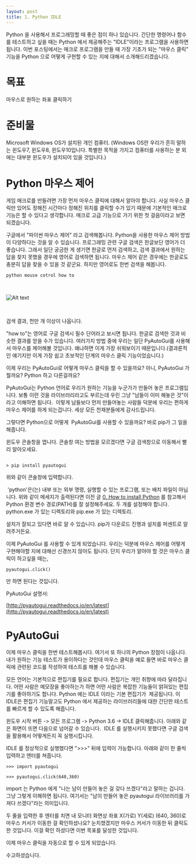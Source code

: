 ```yaml
---
layout: post
title: 1. Python IDLE
---
```


Python 을 사용해서 프로그래밍할 때 좋은 점이 하나 있습니다. 간단한 명령어나 함수를 테스트하고 싶을 때는 Python 에서 제공해주는 "IDLE"이라는 프로그램을 사용하면 됩니다. 이번 포스팅에서는 매크로 프로그램을 만들 때 가장 기초가 되는 "마우스 클릭" 기능을 Python 으로 어떻게 구현할 수 있는 지에 대해서 소개해드리겠습니다.

목표
=

마우스로 원하는 좌표 클릭하기

준비물
=

Microsoft Windows OS가 설치된 개인 컴퓨터. (Windows OS란 우리가 흔히 말하는 윈도우7, 윈도우8, 윈도우10입니다. 특별한 목적을 가지고 컴퓨터를 사용하는 분 외에는 대부분 윈도우가 설치되어 있을 것입니다.)

Python 마우스 제어
=

게임 매크로를 만들려면 가장 먼저 마우스 클릭에 대해서 알아야 합니다. 사실 마우스 클릭만 있어도 정해진 시간마다 정해진 위치를 클릭할 수가 있기 때문에 기본적인 매크로 기능은 할 수 있다고 생각합니다. 매크로 고급 기능으로 가기 위한 첫 걸음이라고 보면 되겠습니다.

구글에서 "파이썬 마우스 제어" 라고 검색해봅니다. Python을 사용한 마우스 제어 방법이 다양하다는 것을 알 수 있습니다. 프로그래밍 관련 구글 검색은 한글보단 영어가 더 좋습니다. 그래서 일단 궁금한 게 생기면 한글로 먼저 검색하고, 검색 결과에서 원하는 답을 찾지 못했을 경우에 영어로 검색하면 됩니다. 마우스 제어 같은 경우에는 한글로도 충분히 답을 찾을 수 있을 것 같군요. 하지만 영어로도 한번 검색을 해봅니다.

```
python mouse cotrol how to
```


<br />

![Alt text](/images/1/1_0.PNG)

<br />

검색 결과, 천만 개 이상이 나옵니다. 

"how to"는 영어로 구글 검색시 필수 단어라고 보시면 됩니다.  한글로 검색한 것과 비슷한 결과를 얻을 수가 있습니다. 여러가지 방법 중에 우리는 일단 PyAutoGui를 사용해서 마우스를 제어해볼 것입니다. 왜냐하면 이게 가장 쉬워보이기 때문입니다.(결과론적인 얘기지만 이게 가장 쉽고 초보적인 단계의 마우스 클릭 기능이었습니다.)

이제 우리는 PyAutoGui로 어떻게 마우스 클릭을 할 수 있을까요? 아니, PyAutoGui 가 뭘까요? Python 하고 다른걸까요?

PyAutoGui는 Python 언어로 우리가 원하는 기능을 누군가가 만들어 놓은 프로그램입니다. 보통 이런 것을 라이브러리라고도 부르는데 우린 그냥 "남들이 이미 해놓은 것"이라고 이해하면 됩니다.  이렇게 남들보다 먼저 만들어놓는 사람들 덕분에 우리는 편하게 마우스 제어를 하게 되는겁니다. 세상 모든 천재분들에게 감사드립니다.

그렇다면 Python으로 어떻게  PyAutoGui를 사용할 수 있을까요? 바로 pip가 그 일을 해줍니다.

윈도우 콘솔창을 엽니다. 콘솔창 여는 방법을 모르겠다면 구글 검색창으로 이동해서 빨리 알아오세요.


```

> pip install pyautogui

```

위와 같이 콘솔창에 입력합니다.

 'python'은(는) 내부 또는 외부 명령, 실행할 수 있는 프로그램, 또는 배치 파일이 아닙니다.
위와 같이 메세지가 출력된다면 이전 글 [0. How to install Python](https://dogfooter-master.github.io/How-to-install-Python/) 를 참고해서 Python 환경 변수 경로(PATH)를 잘 설정해주세요. 두 개를 설정해야 합니다. python.exe 가 있는 디렉토리와 pip.exe 가 있는 디렉토리.

설치가 잘되고 있다면 바로 알 수 있습니다. pip가 다운로드 진행과 설치를 퍼센트로 알려주거든요.

이제 PyAutoGui 를 사용할 수 있게 되었습니다. 우리는 덕분에 마우스 제어를 어떻게 구현해야할 지에 대해선 신경쓰지 않아도 됩니다. 단지 우리가 알아야 할 것은 마우스 클릭이 하고싶을 때는,

```
pyautogui.click()
```

만 하면 된다는 것입니다.

PyAutoGui 설명서:

[http://pyautogui.readthedocs.io/en/latest](http://pyautogui.readthedocs.io/en/latest)

PyAutoGui
=

이제 마우스 클릭을 한번 테스트해봅시다. 여기서 또 하나의 Python 장점이 나옵니다. 내가 원하는 기능 테스트가 용이하다는 것인데 마우스 클릭을 예로 들면 바로 마우스 클릭에 관련된 코드를 작성하여 테스트를 해볼 수 있습니다.

모든 언어는 기본적으로 편집기를 필요로 합니다. 편집기는 개인 취향에 따라 달라집니다. 어떤 사람은 메모장을 좋아하는가 하면 어떤 사람은 복잡한 기능들이 얽혀있는 편집기를 좋아하기도 합니다. Python 에는 IDLE 이라는 기본 편집기가  제공됩니다. 이 IDLE은 편집기 기능말고도 Python 에서 제공하는 라이브러리들에 대한 간단한 테스트를 빠르게 할 수 있도록 해줍니다.

윈도우 시작 버튼 -> 모든 프로그램 -> Python 3.6 -> IDLE 클릭해줍니다. 아래와 같은 화면이 뜨면 다음으로 넘어갈 수 있습니다.  IDLE 를 실행시키지 못했다면 구글 검색을 활용해서 어떻게든지 꼭 실행시킵니다.


IDLE 를 정상적으로 실행했다면 ">>>" 뒤에 입력이 가능합니다. 아래와 같이 한 줄씩 입력하고 엔터를 쳐줍니다.

```
>>> import pyautogui

>>> pyautogui.click(640,360)
```

import 는 Python 에게 "나는 남이 만들어 놓은 걸 갖다 쓰겠다"라고 말하는 겁니다. 그냥 그렇게 이해하면 됩니다. 여기서는 "남이 만들어 놓은 pyautogui 라이브러리를 가져다 쓰겠다"라는 의미입니다.

두 줄을 입력한 후 엔터를 치면 내 모니터 화면상 좌표 X(가로) Y(세로) (640, 360)로 마우스 커서가 이동한 걸 확인하셨나요? 눈치챘겠지만 마우스 커서가 이동한 뒤 클릭도 한 것입니다. 이걸 확인 하셨다면 이번 목표를 달성한 것입니다.

이제 마우스 클릭을 자동으로 할 수 있게 되었습니다.

수고하셨습니다.

